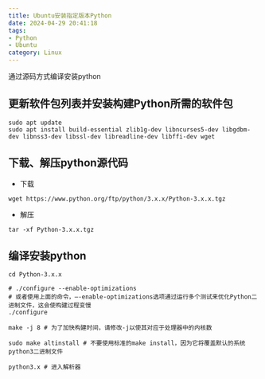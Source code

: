 ```yaml
---
title: Ubuntu安装指定版本Python
date: 2024-04-29 20:41:18
tags: 
- Python 
- Ubuntu
category: Linux
---
```


通过源码方式编译安装python

## 更新软件包列表并安装构建Python所需的软件包

```shell
sudo apt update
sudo apt install build-essential zlib1g-dev libncurses5-dev libgdbm-dev libnss3-dev libssl-dev libreadline-dev libffi-dev wget
```

## 下载、解压python源代码

- 下载
```shell
wget https://www.python.org/ftp/python/3.x.x/Python-3.x.x.tgz
```

- 解压
```shell
tar -xf Python-3.x.x.tgz
```

## 编译安装python

```shell
cd Python-3.x.x

# ./configure --enable-optimizations
# 或者使用上面的命令，–-enable-optimizations选项通过运行多个测试来优化Python二进制文件，这会使构建过程变慢
./configure 

make -j 8 # 为了加快构建时间，请修改-j以使其对应于处理器中的内核数

sudo make altinstall # 不要使用标准的make install，因为它将覆盖默认的系统python3二进制文件

python3.x # 进入解析器
```